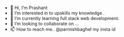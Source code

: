 - 👋 Hi, I’m Prashant
- 👀 I’m interested in to upskills my knowledge . 
- 🌱 I’m currently learning full stack web development.
- 💞️ I’m looking to collaborate on ...
- 📫 How to reach me.. @parmishbaghel my insta id 
<!---
pb244956/pb244956 is a ✨ special ✨ repository because its `README.md` (this file) appears on your GitHub profile.
You can click the Preview link to take a look at your changes.
--->
